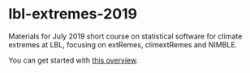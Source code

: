 # lbl-extremes-2019
Materials for July 2019 short course on statistical software for climate extremes at LBL, focusing on extRemes, climextRemes and NIMBLE.

You can get started with [this overview](https://htmlpreview.github.io/?https://github.com/paciorek/lbl-extremes-2019/blob/master/overview-slides.html).
